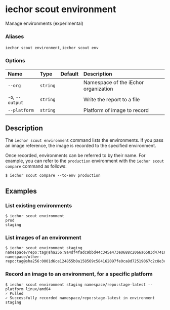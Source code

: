 # iechor scout environment

<!---MARKER_GEN_START-->
Manage environments (experimental)

### Aliases

`iechor scout environment`, `iechor scout env`

### Options

| Name             | Type     | Default | Description                          |
|:-----------------|:---------|:--------|:-------------------------------------|
| `--org`          | `string` |         | Namespace of the iEchor organization |
| `-o`, `--output` | `string` |         | Write the report to a file           |
| `--platform`     | `string` |         | Platform of image to record          |


<!---MARKER_GEN_END-->

## Description

The `iechor scout environment` command lists the environments.
If you pass an image reference, the image is recorded to the specified environment.

Once recorded, environments can be referred to by their name. For example,
you can refer to the `production` environment with the `iechor scout compare`
command as follows:

```console
$ iechor scout compare --to-env production
```

## Examples

### List existing environments

```console
$ iechor scout environment
prod
staging
```

### List images of an environment

```console
$ iechor scout environment staging
namespace/repo:tag@sha256:9a4df4fadc9bbd44c345e473e0688c2066a6583d4741679494ba9228cfd93e1b
namespace/other-repo:tag@sha256:0001d6ce124855b0a158569c584162097fe0ca8d72519067c2c8e3ce407c580f
```

### Record an image to an environment, for a specific platform

```console
$ iechor scout environment staging namespace/repo:stage-latest --platform linux/amd64
✓ Pulled
✓ Successfully recorded namespace/repo:stage-latest in environment staging
```
